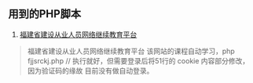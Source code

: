 ## 用到的PHP脚本

1. [福建省建设从业人员网络继续教育平台](/fjjsrckj.php)
> 福建省建设从业人员网络继续教育平台 该网站的课程自动学习，php fjjsrckj.php // 执行就好，但需要登录后将51行的 cookie 内容部分修改，因为验证码的缘故 目前没有做自动登录。